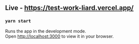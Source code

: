 ## Live - https://test-work-liard.vercel.app/

### `yarn start`

Runs the app in the development mode.\
Open [http://localhost:3000](http://localhost:3000) to view it in your browser.

